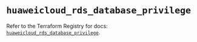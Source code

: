 # `huaweicloud_rds_database_privilege`

Refer to the Terraform Registry for docs: [`huaweicloud_rds_database_privilege`](https://registry.terraform.io/providers/huaweicloud/huaweicloud/1.71.1/docs/resources/rds_database_privilege).
